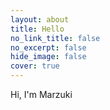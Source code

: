 ```yaml
---
layout: about
title: Hello
no_link_title: false 
no_excerpt: false 
hide_image: false
cover: true
---
```


Hi, I'm Marzuki
